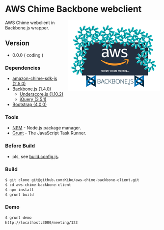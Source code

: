 # AWS Chime Backbone webclient

<img align="right" src="https://raw.githubusercontent.com/Kibo/aws-chime-backbone-client/master/src/img/aws-chime-backbone-logo.png">

AWS Chime webclient in Backbone.js wrapper.

## Version
- 0.0.0 ( coding )

### Dependencies
- [amazon-chime-sdk-js (2.5.0)](https://github.com/aws/amazon-chime-sdk-js)
- [Backbone.js (1.4.0)](https://backbonejs.org/)
	- [Underscore.js (1.10.2)](https://underscorejs.org/)
	- [jQuery (3.5.1)](https://jquery.com/)
- [Bootstrap (4.0.0)](https://getbootstrap.com/docs/4.0/getting-started/introduction/)

### Tools
- [NPM](https://npmjs.org) - Node.js package manager.
- [Grunt](http://gruntjs.com/) - The JavaScript Task Runner.

### Before Build
- pls, see [build.config.js](https://github.com/Kibo/aws-chime-backbone-client/blob/master/build.config.js).

### Build
```
$ git clone git@github.com:Kibo/aws-chime-backbone-client.git
$ cd aws-chime-backbone-client
$ npm install 
$ grunt build
```
### Demo
```
$ grunt demo
http://localhost:3000/meeting/123
```
